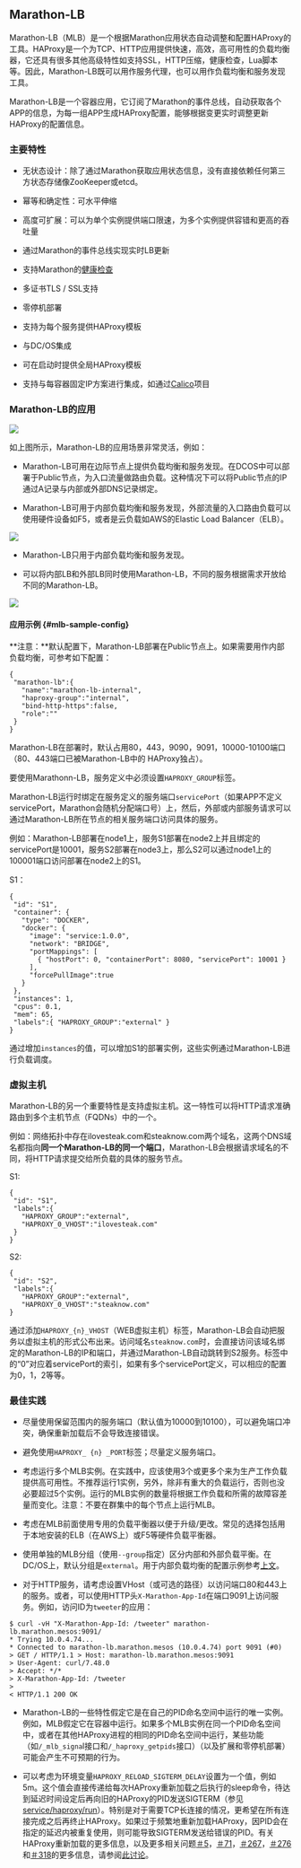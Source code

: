 ## Marathon-LB

Marathon-LB（MLB）是一个根据Marathon应用状态自动调整和配置HAProxy的工具。HAProxy是一个为TCP、HTTP应用提供快速，高效，高可用性的负载均衡器，它还具有很多其他高级特性如支持SSL，HTTP压缩，健康检查，Lua脚本等。因此，Marathon-LB既可以用作服务代理，也可以用作负载均衡和服务发现工具。

Marathon-LB是一个容器应用，它订阅了Marathon的事件总线，自动获取各个APP的信息，为每一组APP生成HAProxy配置，能够根据变更实时调整更新HAProxy的配置信息。

### 主要特性

* 无状态设计：除了通过Marathon获取应用状态信息，没有直接依赖任何第三方状态存储像ZooKeeper或etcd。

* 幂等和确定性：可水平伸缩

* 高度可扩展：可以为单个实例提供端口限速，为多个实例提供容错和更高的吞吐量

* 通过Marathon的事件总线实现实时LB更新

* 支持Marathon的[健康检查](/dcos-marathon-health-checks.md)

* 多证书TLS \/ SSL支持

* 零停机部署

* 支持为每个服务提供HAProxy模板

* 与DC\/OS集成

* 可在启动时提供全局HAProxy模板

* 支持与每容器固定IP方案进行集成，如通过[Calico](https://github.com/projectcalico/calico-containers)项目


### Marathon-LB的应用

![](/assets/dcos_marathon_lb_topology.png)

如上图所示，Marathon-LB的应用场景非常灵活，例如：

* Marathon-LB可用在边际节点上提供负载均衡和服务发现。在DCOS中可以部署于Public节点，为入口流量做路由负载。这种情况下可以将Public节点的IP通过A记录与内部或外部DNS记录绑定。

* Marathon-LB可用于内部负载均衡和服务发现，外部流量的入口路由负载可以使用硬件设备如F5，或者是云负载如AWS的Elastic Load Balancer（ELB）。

![](/assets/marathon-lb-elb.jpeg)

* Marathon-LB只用于内部负载均衡和服务发现。

* 可以将内部LB和外部LB同时使用Marathon-LB，不同的服务根据需求开放给不同的Marathon-LB。

![](/assets/marathon-lb-ilb.png)


#### 应用示例 {#mlb-sample-config}

**注意：**默认配置下，Marathon-LB部署在Public节点上。如果需要用作内部负载均衡，可参考如下配置：

```
{
 "marathon-lb":{
   "name":"marathon-lb-internal",
   "haproxy-group":"internal",
   "bind-http-https":false,
   "role":""
 }
}
```

Marathon-LB在部署时，默认占用80，443，9090，9091，10000-10100端口（80、443端口已被Marathon-LB中的 HAProxy独占）。

要使用Marathonn-LB，服务定义中必须设置`HAPROXY_GROUP`标签。

Marathon-LB运行时绑定在服务定义的服务端口`servicePort`（如果APP不定义servicePort，Marathon会随机分配端口号）上，然后，外部或内部服务请求可以通过Marathon-LB所在节点的相关服务端口访问具体的服务。

例如：Marathon-LB部署在node1上，服务S1部署在node2上并且绑定的servicePort是10001，服务S2部署在node3上，那么S2可以通过node1上的100001端口访问部署在node2上的S1。

S1：

```
{
 "id": "S1",
 "container": {
   "type": "DOCKER",
   "docker": {
     "image": "service:1.0.0",
     "network": "BRIDGE",
     "portMappings": [
       { "hostPort": 0, "containerPort": 8080, "servicePort": 10001 }
     ],
     "forcePullImage":true
   }
 },
 "instances": 1,
 "cpus": 0.1,
 "mem": 65,
 "labels":{ "HAPROXY_GROUP":"external" }
}
```

通过增加`instances`的值，可以增加S1的部署实例，这些实例通过Marathon-LB进行负载调度。

### 虚拟主机

Marathon-LB的另一个重要特性是支持虚拟主机。这一特性可以将HTTP请求准确路由到多个主机节点（FQDNs）中的一个。

例如：网络拓扑中存在ilovesteak.com和steaknow.com两个域名，这两个DNS域名都指向**同一个Marathon-LB的同一个端口**，Marathon-LB会根据请求域名的不同，将HTTP请求提交给所负载的具体的服务节点。

S1:

```
{
 "id": "S1",
 "labels":{
   "HAPROXY_GROUP":"external",
   "HAPROXY_0_VHOST":"ilovesteak.com"
 }
}
```

S2:

```
{
 "id": "S2",
 "labels":{
   "HAPROXY_GROUP":"external",
   "HAPROXY_0_VHOST":"steaknow.com"
}
```

通过添加`HAPROXY_{n}_VHOST`（WEB虚拟主机）标签，Marathon-LB会自动把服务以虚拟主机的形式公布出来。访问域名`steaknow.com`时，会直接访问该域名绑定的Marathon-LB的IP和端口，并通过Marathon-LB自动跳转到S2服务。标签中的“0”对应着servicePort的索引，如果有多个servicePort定义，可以相应的配置为0，1，2等等。

### 最佳实践

* 尽量使用保留范围内的服务端口（默认值为10000到10100），可以避免端口冲突，确保重新加载后不会导致连接错误。

* 避免使用`HAPROXY_ {n} _PORT`标签；尽量定义服务端口。

* 考虑运行多个MLB实例。在实践中，应该使用3个或更多个来为生产工作负载提供高可用性。不推荐运行1实例，另外，除非有重大的负载运行，否则也没必要超过5个实例。运行的MLB实例的数量将根据工作负载和所需的故障容差量而变化。注意：不要在群集中的每个节点上运行MLB。

* 考虑在MLB前面使用专用的负载平衡器以便于升级\/更改。常见的选择包括用于本地安装的ELB（在AWS上）或F5等硬件负载平衡器。

* 使用单独的MLB分组（使用`--group`指定）区分内部和外部负载平衡。在DC\/OS上，默认分组是`external`。用于内部负载均衡的配置示例参考[上文](#mlb-sample-config)。

* 对于HTTP服务，请考虑设置VHost（或可选的路径）以访问端口80和443上的服务。或者，可以使用HTTP头`X-Marathon-App-Id`在端口9091上访问服务。例如，访问ID为`tweeter`的应用：

```
$ curl -vH "X-Marathon-App-Id: /tweeter" marathon-lb.marathon.mesos:9091/ 
* Trying 10.0.4.74... 
* Connected to marathon-lb.marathon.mesos (10.0.4.74) port 9091 (#0) 
> GET / HTTP/1.1 > Host: marathon-lb.marathon.mesos:9091 
> User-Agent: curl/7.48.0 
> Accept: */* 
> X-Marathon-App-Id: /tweeter 
> 
< HTTP/1.1 200 OK
```

* Marathon-LB的一些特性假定它是在自己的PID命名空间中运行的唯一实例。例如，MLB假定它在容器中运行。如果多个MLB实例在同一个PID命名空间中，或者在其他HAProxy进程的相同的PID命名空间中运行，某些功能（如`/_mlb_signa`l接口和`/_haproxy_getpids`接口）（以及扩展和零停机部署）可能会产生不可预期的行为。

* 可以考虑为环境变量`HAPROXY_RELOAD_SIGTERM_DELAY`设置为一个值，例如5m。这个值会直接传递给每次HAProxy重新加载之后执行的sleep命令，待达到延迟时间设定后再向旧的HAProxy的PID发送SIGTERM（参见[service\/haproxy\/run](https://github.com/mesosphere/marathon-lb/blob/master/service/haproxy/run)）。特别是对于需要TCP长连接的情况，更希望在所有连接完成之后再终止HAProxy。如果过于频繁地重新加载HAProxy，因PID会在指定的延迟内被重复使用，则可能导致SIGTERM发送给错误的PID。有关HAProxy重新加载的更多信息，以及更多相关问题[＃5](https://github.com/mesosphere/marathon-lb/issues/5)，[＃71](https://github.com/mesosphere/marathon-lb/issues/71)，[＃267](https://github.com/mesosphere/marathon-lb/issues/267)，[＃276](https://github.com/mesosphere/marathon-lb/issues/276)和[＃318](https://github.com/mesosphere/marathon-lb/issues/318)的更多信息，请参阅[此讨论](http://www.serverphorums.com/read.php?10,862139)。

